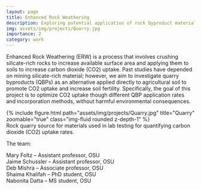 ```yaml
---
layout: page
title: Enhanced Rock Weathering
description: Exploring potential application of rock byproduct materials to soils for promoting carbon dioxide uptake
img: assets/img/projects/Quarry.jpg
importance: 2
category: work
---
```


Enhanced Rock Weathering (ERW) is a process that involves crushing silicate-rich rocks to increase available surface area and applying them to soils to increase carbon dioxide (CO2) uptake. Past studies have depended on mining silicate-rich material; however, we aim to investigate quarry byproducts (QBPs) as an alternative applied directly to agricultural soil to promote CO2 uptake and increase soil fertility. Specifically, the goal of this project is to optimize CO2 uptake though different QBP application rates and incorporation methods, without harmful environmental consequences. 

<div class="row">
    <div class="col-sm mt-3 mt-md-0">
        {% include figure.html path="assets/img/projects/Quarry.jpg" title="Quarry" zoomable="true" class="img-fluid rounded z-depth-1" %}
    </div>
</div>
<div class="caption">
    Rock quarry source for materials used in lab testing for quantifying carbon dioxide (CO2) uptake rates.
</div>

The team:<br>

Mary Foltz – Assistant professor, OSU<br>
Jaime Schussler – Assistant professor, OSU<br>
Deb Mishra – Associate professor, OSU<br>
Shaima Khalifah – PhD student, OSU<br>
Nabonita Datta – MS student, OSU<br>
